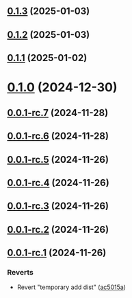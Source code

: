 ## [0.1.3](https://github.com/keycloakify/keycloakify-svelte/compare/v0.1.2...v0.1.3) (2025-01-03)



## [0.1.2](https://github.com/keycloakify/keycloakify-svelte/compare/v0.1.1...v0.1.2) (2025-01-03)



## [0.1.1](https://github.com/keycloakify/keycloakify-svelte/compare/v0.1.0...v0.1.1) (2025-01-02)



# [0.1.0](https://github.com/keycloakify/keycloakify-svelte/compare/v0.0.1-rc.7...v0.1.0) (2024-12-30)



## [0.0.1-rc.7](https://github.com/keycloakify/keycloakify-svelte/compare/v0.0.1-rc.6...v0.0.1-rc.7) (2024-11-28)



## [0.0.1-rc.6](https://github.com/keycloakify/keycloakify-svelte/compare/v0.0.1-rc.5...v0.0.1-rc.6) (2024-11-28)



## [0.0.1-rc.5](https://github.com/keycloakify/keycloakify-svelte/compare/v0.0.1-rc.4...v0.0.1-rc.5) (2024-11-26)



## [0.0.1-rc.4](https://github.com/keycloakify/keycloakify-svelte/compare/v0.0.1-rc.3...v0.0.1-rc.4) (2024-11-26)



## [0.0.1-rc.3](https://github.com/keycloakify/keycloakify-svelte/compare/v0.0.1-rc.2...v0.0.1-rc.3) (2024-11-26)



## [0.0.1-rc.2](https://github.com/keycloakify/keycloakify-svelte/compare/v0.0.1-rc.1...v0.0.1-rc.2) (2024-11-26)



## [0.0.1-rc.1](https://github.com/keycloakify/keycloakify-svelte/compare/ac5015a40b34b7f358080c842c764d4bfea01f7b...v0.0.1-rc.1) (2024-11-26)


### Reverts

* Revert "temporary add dist" ([ac5015a](https://github.com/keycloakify/keycloakify-svelte/commit/ac5015a40b34b7f358080c842c764d4bfea01f7b))



